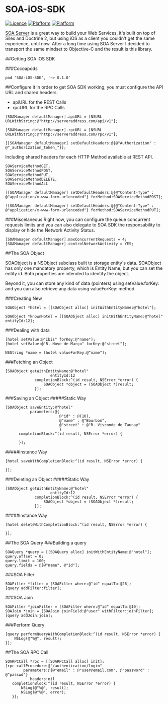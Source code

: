 SOA-iOS-SDK
===========

[![Licence](http://img.shields.io/cocoapods/l/SOA-iOS-SDK.svg?style=flat-square)](http://cocoadocs.org/docsets/SOA-iOS-SDK)
[![Plafform](http://img.shields.io/cocoapods/p/SOA-iOS-SDK.svg?style=flat-square)](http://cocoadocs.org/docsets/SOA-iOS-SDK)
[![Plafform](http://img.shields.io/cocoapods/v/SOA-iOS-SDK.svg?style=flat-square)](http://cocoadocs.org/docsets/SOA-iOS-SDK)

[SOA Server](https://github.com/coderockr/soa) is a great way to build your Web Services, it's built on top of Silex and Doctrine 2, but using iOS as a client you couldn't get the same experience, until now. After a long time using SOA Server I decided to transport the same mindset to Objective-C and the result is this library.

##Getting SOA iOS SDK

###Cocoapods
```objc
pod 'SOA-iOS-SDK', '~> 0.1.0'
```

##Configure it
In order to get SOA SDK working, you must configure the API URL and shared headers.
* apiURL for the REST Calls
* rpcURL for the RPC Calls

```objc
[SOAManager defaultManager].apiURL = [NSURL URLWithString:@"http://serveraddress.com/api/v1"];

[SOAManager defaultManager].rpcURL = [NSURL URLWithString:@"http://serveraddress.com/rpc/v1"];

[[SOAManager defaultManager] setDefaultHeaders:@{@"Authorization" : @"_authorization_token_"}];
```

Including shared headers for each HTTP Method available at REST API.
```objc
SOAServiceMethodGET,
SOAServiceMethodPOST,
SOAServiceMethodPUT,
SOAServiceMethodDELETE,
SOAServiceMethodALL

[[SOAManager defaultManager] setDefaultHeaders:@{@"Content-Type" : @"application/x-www-form-urlencoded"} forMethod:SOAServiceMethodPOST];

[[SOAManager defaultManager] setDefaultHeaders:@{@"Content-Type" : @"application/x-www-form-urlencoded"} forMethod:SOAServiceMethodPUT];
```

###Miscelaneous
Right now, you can configure the queue concurrent requests limits and you can also delegate to SOA SDK the responsability to display or hide the Network Activity Status.
```objc
[SOAManager defaultManager].maxConcurrentRequests = 4;
[SOAManager defaultManager].controlNetworkActivity = YES;
```

##The SOA Object

SOAObject is a NSObject subclass built to storage entity's data. SOAObject has only one mandatory property, which is Entity Name, but you can set the entity id. Both properties are intended to identify the object. 

Beyond it, you can store any kind of data (pointers) using setValue:forKey: and you can also retrieve any data using valueForKey: method.


###Creating New

```objc
SOAObject *hotel = [[SOAObject alloc] initWithEntityName:@"hotel"];

SOAObject *knownHotel = [[SOAObject alloc] initWithEntityName:@"hotel" entityId:12];
```
###Dealing with data
```objc
[hotel setValue:@"Ibis" forKey:@"name"];
[hotel setValue:@"R. Nove de Março" forKey:@"street"];

NSString *name = [hotel valueForKey:@"name"];
```

###Fetching an Object
```objc
[SOAObject getWithEntityName:@"hotel"
                    entityId:12
             completionBlock:^(id result, NSError *error) {
                 SOAObject *object = (SOAObject *)result;
             }];
```

###Saving an Object
#####Static Way
```objc
[SOAObject saveEntity:@"hotel"
           parameters:@{
                        @"id" : @(10),
                        @"name" : @"Bourbon",
                        @"street" : @"R. Visconde de Taunay"
                        }
      completionBlock:^(id result, NSError *error) {
          
      }];
```
#####Instance Way
```objc
[hotel saveWithCompletionBlock:^(id result, NSError *error) {
    
}];
```
###Deleting an Object
#####Static Way
```objc
[SOAObject getWithEntityName:@"hotel"
                    entityId:12
             completionBlock:^(id result, NSError *error) {
                 SOAObject *object = (SOAObject *)result;
             }];
```
#####Instance Way
```objc
[hotel deleteWithCompletionBlock:^(id result, NSError *error) {
    
}];
```
##The SOA Query
###Building a query
```objc
SOAQuery *query = [[SOAQuery alloc] initWithEntityName:@"hotel"];
query.offset = 0;
query.limit = 100;
query.fields = @[@"name", @"id"];
```

###SOA Filter
```objc
SOAFilter *filter = [SOAFilter where:@"id" equalTo:@26];
[query addFilter:filter];
```
###SOA Join
```objc
SOAFilter *joinFilter = [SOAFilter where:@"id" equalTo:@10];
SOAJoin *join = [SOAJoin joinField:@"user" withFilter:joinFilter];
[query addJoin:join];
```

###Perform Query
```objc
[query performQueryWithCompletionBlock:^(id result, NSError *error) {
    NSLog(@"%@", result);
}];
```

##The SOA RPC Call

```objc
SOARPCCall *rpc = [[SOARPCCall alloc] init];
[rpc callProcedure:@"/authentication/login"
        parameters:@{@"email" : @"user@email.com", @"password" : @"passwd"}
           headers:nil
   completionBlock:^(id result, NSError *error) {
       NSLog(@"%@", result);
       NSLog(@"%@", error);
   }];
```
